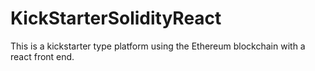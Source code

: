 # KickStarterSolidityReact

This is a kickstarter type platform using the Ethereum blockchain with a react front end.
